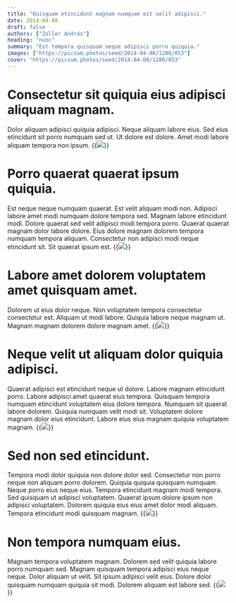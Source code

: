```yaml
---
title: "Quisquam etincidunt magnam numquam est velit adipisci."
date: 2014-04-08
draft: false 
authors: ["Zoller András"]
heading: "nunc"
summary: "Est tempora quisquam neque adipisci porro quiquia."
images: ["https://picsum.photos/seed/2014-04-08/1280/853"]
cover: "https://picsum.photos/seed/2014-04-08/1280/853"
---
```

# Consectetur sit quiquia eius adipisci aliquam magnam.        
Dolor aliquam adipisci quiquia adipisci. Neque aliquam labore eius. Sed eius etincidunt sit porro numquam sed ut. Ut dolore est dolore. Amet modi labore aliquam tempora non ipsum.
{{<image src="https://picsum.photos/seed/2602/1280/853">}}
# Porro quaerat quaerat ipsum quiquia.        
Est neque neque numquam quaerat. Est velit aliquam modi non. Adipisci labore amet modi numquam dolore tempora sed. Magnam labore etincidunt modi. Dolore quaerat sed velit adipisci modi tempora porro. Quaerat quaerat magnam dolor labore dolore. Eius dolore magnam dolorem tempora numquam tempora aliquam. Consectetur non adipisci modi neque etincidunt sit. Sit quaerat ipsum est.
{{<image src="https://picsum.photos/seed/2612/1280/853">}}
# Labore amet dolorem voluptatem amet quisquam amet.        
Dolorem ut eius dolor neque. Non voluptatem tempora consectetur consectetur est. Aliquam ut modi labore. Quiquia labore neque magnam ut. Magnam magnam dolorem dolore magnam amet.
{{<image src="https://picsum.photos/seed/2622/1280/853">}}
# Neque velit ut aliquam dolor quiquia adipisci.        
Quaerat adipisci est etincidunt neque ut dolore. Labore magnam etincidunt porro. Labore adipisci amet quaerat eius tempora. Quisquam tempora numquam etincidunt voluptatem eius dolore tempora. Numquam sit quaerat labore dolorem. Quiquia numquam velit modi sit. Voluptatem dolore magnam dolor eius etincidunt. Labore eius eius magnam quiquia voluptatem magnam.
{{<image src="https://picsum.photos/seed/2632/1280/853">}}
# Sed non sed etincidunt.        
Tempora modi dolor quiquia non dolore dolor sed. Consectetur non porro neque non aliquam porro dolorem. Quiquia quiquia quisquam numquam. Neque porro eius neque eius. Tempora etincidunt magnam modi tempora. Sed quisquam ut adipisci voluptatem. Quaerat ipsum dolore ipsum non adipisci voluptatem. Dolorem quiquia eius eius amet dolor modi aliquam. Tempora etincidunt modi quisquam magnam.
{{<image src="https://picsum.photos/seed/2642/1280/853">}}
# Non tempora numquam eius.        
Magnam tempora voluptatem magnam. Dolorem sed velit quiquia labore porro numquam sed. Magnam quisquam tempora adipisci eius neque neque. Dolor aliquam ut velit. Sit ipsum adipisci velit eius. Dolore dolor quisquam numquam quiquia sit modi. Dolorem aliquam est labore sed.
{{<image src="https://picsum.photos/seed/2652/1280/853">}}

